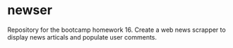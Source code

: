 # newser
Repository for the bootcamp homework 16.  Create a web news scrapper to display news articals and populate user comments.
